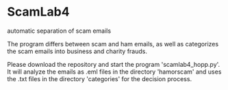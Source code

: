 # ScamLab4
automatic separation of scam emails


The program differs between scam and ham emails, as well as categorizes the scam emails into business and charity frauds. 

Please download the repository and start the program 'scamlab4_hopp.py'. It will analyze the emails as .eml files in the directory 'hamorscam' and uses the .txt files in the directory 'categories' for the decision process.
